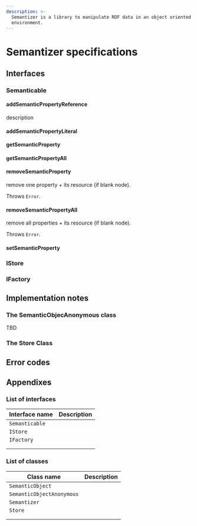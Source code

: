 ```yaml
---
description: >-
  Semantizer is a library to manipulate RDF data in an object oriented
  environment.
---
```


# Semantizer specifications

## Interfaces

### Semanticable

#### addSemanticPropertyReference

description

#### addSemanticPropertyLiteral

#### getSemanticProperty

#### getSemanticPropertyAll

#### removeSemanticProperty

remove one property + its resource (if blank node).

Throws `Error`.

#### removeSemanticPropertyAll

remove all properties + its resource (if blank node).

Throws `Error`.

#### setSemanticProperty

### IStore

### IFactory

## Implementation notes

### The SemanticObjecAnonymous class

TBD

### The Store Class

## Error codes

## Appendixes

### List of interfaces

| Interface name | Description |
| -------------- | ----------- |
| `Semanticable` |             |
| `IStore`       |             |
| `IFactory`     |             |
|                |             |
|                |             |

### List of classes

| Class name                | Description |
| ------------------------- | ----------- |
| `SemanticObject`          |             |
| `SemanticObjectAnonymous` |             |
| `Semantizer`              |             |
| `Store`                   |             |
|                           |             |
|                           |             |

